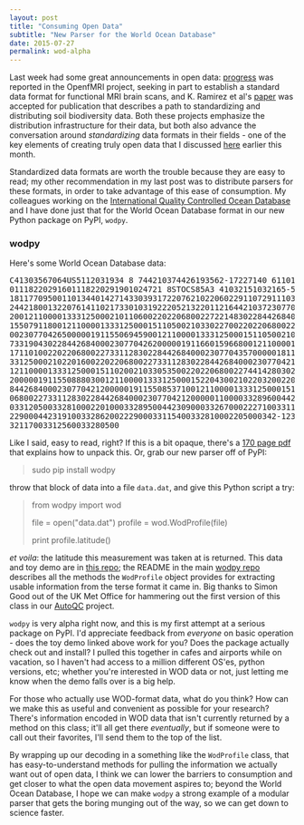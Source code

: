 ```yaml
---
layout: post
title: "Consuming Open Data"
subtitle: "New Parser for the World Ocean Database"
date: 2015-07-27
permalink: wod-alpha
---
```


Last week had some great announcements in open data: [progress][fMRI] was reported in the OpenfMRI project, seeking in part to establish a standard data format for functional MRI brain scans, and K. Ramirez et al's [paper][Ramirez] was accepted for publication that describes a path to standardizing and distributing soil biodiversity data. Both these projects emphasize the distribution infrastructure for their data, but both also advance the conversation around *standardizing* data formats in their fields - one of the key elements of creating truly open data that I discussed [here][opendata] earlier this month.

Standardized data formats are worth the trouble because they are easy to read; my other recommendation in my last post was to distribute parsers for these formats, in order to take advantage of this ease of consumption. My colleagues working on the [International Quality Controlled Ocean Database][iquod] and I have done just that for the World Ocean Database format in our new Python package on PyPI, `wodpy`.

### wodpy

Here's some World Ocean Database data:

<pre>
C41303567064US5112031934 8 744210374426193562-17227140 6110101201013011182205814
01118220291601118220291901024721 8STOCS85A3 41032151032165-500632175-50023218273
18117709500110134401427143303931722076210220602291107291110329977020133023846181
24421800132207614110217330103192220521322011216442103723077095001101818115508527
20012110000133312500021011060022022068002272214830228442684000230770421200000191
15507911800121100001333125000151105002103302270022022068002274411816302284426840
00230770426500000191155069459001211000013331250001511050021033011300220220680022
73319043022844268400023077042620000019116601596680012110000133312500021022016002
17110100220220680022733112830228442684000230770435700000181155088803001211000013
33125000210220160022022068002273311283022844268400023077042120000019115508880300
12110000133312500015110200210330535002202206800227441428030228442684000230770421
20000019115508880300121100001333125000152204300210220320022022068002273312563022
84426840002307704212000001911550853710012110000133312500015110200210220160022022
06800227331128302284426840002307704212000001100003328960044230900033267500222650
03312050033281000220100033289500442309000332670002227100331123003328100022025002
22900044231910033286200222900033115400332810002205000342-12300442324100332728003
32117003312560033280500 
</pre>

Like I said, easy to read, right? If this is a bit opaque, there's a [170 page pdf][wod] that explains how to unpack this. Or, grab our new parser off of PyPI:

 > sudo pip install wodpy

throw that block of data into a file `data.dat`, and give this Python script a try:

> from wodpy import wod
>
> file = open("data.dat")
> profile = wod.WodProfile(file)
>
> print profile.latitude()

*et voila*: the latitude this measurement was taken at is returned. This data and toy demo are in [this repo][toy]; the README in the main [wodpy repo][wodpy] describes all the methods the `WodProfile` object provides for extracting usable information from the terse format it came in. Big thanks to Simon Good out of the UK Met Office for hammering out the first version of this class in our [AutoQC][autoqc] project.

`wodpy` is very alpha right now, and this is my first attempt at a serious package on PyPI. I'd appreciate feedback from *everyone* on basic operation - does the toy demo linked above work for you? Does the package actually check out and install? I pulled this together in cafes and airports while on vacation, so I haven't had access to a million different OS'es, python versions, etc; whether you're interested in WOD data or not, just letting me know when the demo falls over is a big help.

For those who actually use WOD-format data, what do you think? How can we make this as useful and convenient as possible for your research? There's information encoded in WOD data that isn't currently returned by a method on this class; it'll all get there *eventually*, but if someone were to call out their favorites, I'll send them to the top of the list.

By wrapping up our decoding in a something like the `WodProfile` class, that has easy-to-understand methods for pulling the information we actually want out of open data, I think we can lower the barriers to consumption and get closer to what the open data movement aspires to; beyond the World Ocean Database, I hope we can make `wodpy` a strong example of a modular parser that gets the boring munging out of the way, so we can get down to science faster. 

[fMRI]: http://www.livescience.com/51523-massive-brain-scan-database-goes-online.html
[Ramirez]: http://journal.frontiersin.org/article/10.3389/fevo.2015.00091/abstract
[opendata]: /truly-open-data
[iquod]: https://github.com/IQuOD
[wod]: http://data.nodc.noaa.gov/woa/WOD/DOC/wodreadme.pdf
[toy]: https://github.com/BillMills/woddemo 
[wodpy]: https://github.com/BillMills/wodpy
[autoqc]: https://github.com/IQuOD/AutoQC